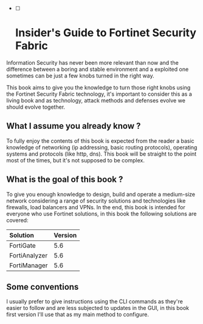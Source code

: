 * [ ] # Insider's Guide to Fortinet Security Fabric

Information Security has never been more relevant than now and the difference between a boring and stable environment and a exploited one sometimes can be just a few knobs turned in the right way.

This book aims to give you the knowledge to turn those right knobs using the Fortinet Security Fabric technology, it's important to consider this as a living book and as technology, attack methods and defenses evolve we should evolve together.

## What I assume you already know ?

To fully enjoy the contents of this book is expected from the reader a basic knowledge of networking \(ip addressing, basic routing protocols\), operating systems and protocols \(like http, dns\). This book will be straight to the point most of the times, but it's not supposed to be complex.

## What is the goal of this book ?

To give you enough knowledge to design, build and operate a medium-size network considering a range of security solutions and technologies like firewalls, load balancers and VPNs. In the end, this book is intended for everyone who use Fortinet solutions, in this book the following solutions are covered:

| Solution | Version |
| :--- | :--- |
| FortiGate | 5.6 |
| FortiAnalyzer | 5.6 |
| FortiManager | 5.6 |

## Some conventions

I usually prefer to give instructions using the CLI commands as they're easier to follow and are less subjected to updates in the GUI, in this book first version I'll use that as my main method to configure.

